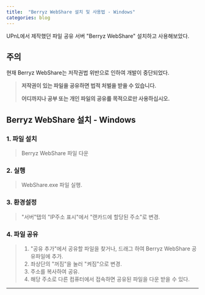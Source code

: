 ```yaml
---
title:  "Berryz WebShare 설치 및 사용법 - Windows"
categories: blog
---
```


UPnL에서 제작했던 파일 공유 서버 "Berryz WebShare" 설치하고 사용해보았다. 

## 주의
현재 Berryz WebShare는 저작권법 위반으로 인하여 개발이 중단되었다.

> **저작권이 있는 파일을 공유하면 법적 처벌을 받을 수 있습니다.**
> 
> **어디까지나 공부 또는 개인 파일의 공유를 목적으로만 사용하십시오.**

## Berryz WebShare 설치 - Windows

### 1. 파일 설치
> Berryz WebShare 파일 다운

### 2. 실행
> WebShare.exe 파일 실행.

### 3. 환경설정
> "서버"탭의 "IP주소 표시"에서 "랜카드에 할당된 주소"로 변경.

### 4. 파일 공유
> 1. "공유 추가"에서 공유할 파일을 찾거나, 드래그 하여 Berryz WebShare 공유파일에 추가.
> 2. 좌상단의 "꺼짐"을 눌러 "켜짐"으로 변경.
> 3. 주소를 복사하여 공유.
> 4. 해당 주소로 다른 컴퓨터에서 접속하면 공유된 파일을 다운 받을 수 있다.

- - -
